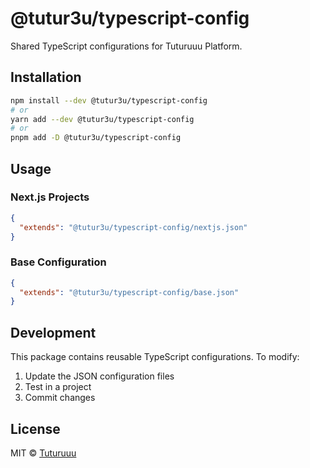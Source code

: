 # @tutur3u/typescript-config

Shared TypeScript configurations for Tuturuuu Platform.

## Installation

```bash
npm install --dev @tutur3u/typescript-config
# or
yarn add --dev @tutur3u/typescript-config
# or
pnpm add -D @tutur3u/typescript-config
```

## Usage

### Next.js Projects

```json
{
  "extends": "@tutur3u/typescript-config/nextjs.json"
}
```

### Base Configuration

```json
{
  "extends": "@tutur3u/typescript-config/base.json"
}
```

## Development

This package contains reusable TypeScript configurations. To modify:

1. Update the JSON configuration files
2. Test in a project
3. Commit changes

## License

MIT © [Tuturuuu](https://github.com/tutur3u)
